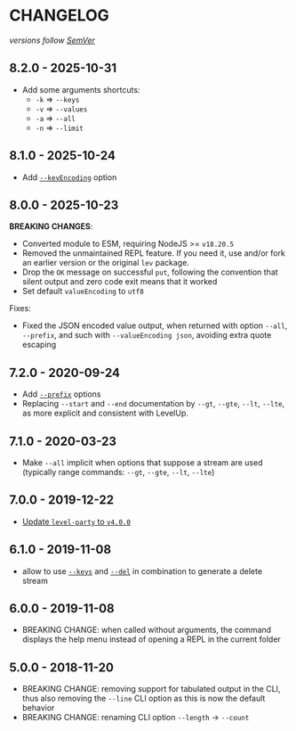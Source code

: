 # CHANGELOG
*versions follow [SemVer](http://semver.org)*

## 8.2.0 - 2025-10-31
* Add some arguments shortcuts:
  * `-k` => `--keys`
  * `-v` => `--values`
  * `-a` => `--all`
  * `-n` => `--limit`

## 8.1.0 - 2025-10-24
* Add [`--keyEncoding`](https://github.com/maxlath/lev2#--keyencoding-string) option

## 8.0.0 - 2025-10-23
**BREAKING CHANGES**:
  * Converted module to ESM, requiring NodeJS >= `v18.20.5`
  * Removed the unmaintained REPL feature. If you need it, use and/or fork an earlier version or the original `lev` package.
  * Drop the `OK` message on successful `put`, following the convention that silent output and zero code exit means that it worked
  * Set default `valueEncoding` to `utf8`

Fixes:
  * Fixed the JSON encoded value output, when returned with option `--all`, `--prefix`, and such with `--valueEncoding json`, avoiding extra quote escaping

## 7.2.0 - 2020-09-24
* Add [`--prefix`](https://github.com/maxlath/lev2#--prefix) options
* Replacing `--start` and `--end` documentation by `--gt`, `--gte`, `--lt`, `--lte`, as more explicit and consistent with LevelUp.

## 7.1.0 - 2020-03-23
* Make `--all` implicit when options that suppose a stream are used (typically range commands: `--gt`, `--gte`, `--lt`, `--lte`)

## 7.0.0 - 2019-12-22
* [Update `level-party` to `v4.0.0`](https://github.com/Level/party/blob/master/CHANGELOG.md#400---2019-12-08)

## 6.1.0 - 2019-11-08
* allow to use [`--keys`](https://github.com/maxlath/lev2#--keys) and [`--del`](https://github.com/maxlath/lev2#--del-key) in combination to generate a delete stream

## 6.0.0 - 2019-11-08
* BREAKING CHANGE: when called without arguments, the command displays the help menu instead of opening a REPL in the current folder

## 5.0.0 - 2018-11-20
* BREAKING CHANGE: removing support for tabulated output in the CLI, thus also removing the `--line` CLI option as this is now the default behavior
* BREAKING CHANGE: renaming CLI option `--length` -> `--count`
